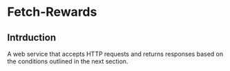 # Fetch-Rewards
## Intrduction
A web service that accepts HTTP requests and returns responses based on the conditions outlined in the next
section.
